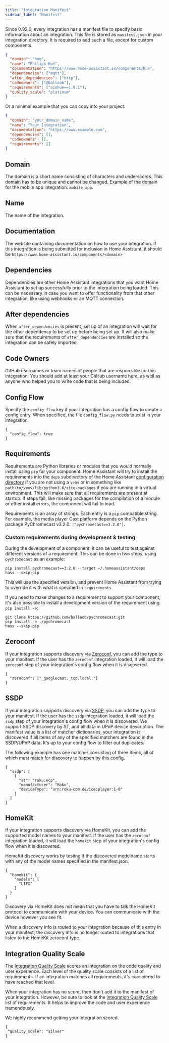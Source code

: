 ```yaml
---
title: "Integration Manifest"
sidebar_label: "Manifest"
---
```


Since 0.92.0, every integration has a manifest file to specify basic information about an integration. This file is stored as `manifest.json` in your integration directory. It is required to add such a file, except for custom components.

```json
{
  "domain": "hue",
  "name": "Philips Hue",
  "documentation": "https://www.home-assistant.io/components/hue",
  "dependencies": ["mqtt"],
  "after_dependencies": ["http"],
  "codeowners": ["@balloob"],
  "requirements": ["aiohue==1.9.1"],
  "quality_scale": "platinum"
}
```

Or a minimal example that you can copy into your project:

```json
{
  "domain": "your_domain_name",
  "name": "Your Integration",
  "documentation": "https://www.example.com",
  "dependencies": [],
  "codeowners": [],
  "requirements": []
}
```

## Domain

The domain is a short name consisting of characters and underscores. This domain has to be unique and cannot be changed. Example of the domain for the mobile app integration: `mobile_app`.

## Name

The name of the integration.

## Documentation

The website containing documentation on how to use your integration. If this integration is being submitted for inclusion in Home Assistant, it should be `https://www.home-assistant.io/components/<domain>`

## Dependencies

Dependencies are other Home Assistant integrations that you want Home Assistant to set up successfully prior to the integration being loaded. This can be necessary in case you want to offer functionality from that other integration, like using webhooks or an MQTT connection.

## After dependencies

When `after_dependencies` is present, set up of an integration will wait for the other dependency to be set up before being set up. It will also make sure that the requirements of `after_dependencies` are installed so the integration can be safely imported.  

## Code Owners

GitHub usernames or team names of people that are responsible for this integration. You should add at least your GitHub username here, as well as anyone who helped you to write code that is being included.

## Config Flow

Specify the `config_flow` key if your integration has a config flow to create a config entry. When specified, the file `config_flow.py` needs to exist in your integration.

```json5
{
  "config_flow": true
}
```

## Requirements

Requirements are Python libraries or modules that you would normally install using `pip` for your component. Home Assistant will try to install the requirements into the `deps` subdirectory of the Home Assistant [configuration directory](https://www.home-assistant.io/docs/configuration/) if you are not using a `venv` or in something like `path/to/venv/lib/python3.6/site-packages` if you are running in a virtual environment. This will make sure that all requirements are present at startup. If steps fail, like missing packages for the compilation of a module or other install errors, the component will fail to load.

Requirements is an array of strings. Each entry is a `pip` compatible string. For example, the media player Cast platform depends on the Python package PyChromecast v3.2.0: `["pychromecast==3.2.0"]`.

### Custom requirements during development & testing

During the development of a component, it can be useful to test against different versions of a requirement. This can be done in two steps, using `pychromecast` as an example:

```shell
pip install pychromecast==3.2.0 --target ~/.homeassistant/deps
hass --skip-pip
```

This will use the specified version, and prevent Home Assistant from trying to override it with what is specified in `requirements`.

If you need to make changes to a requirement to support your component, it's also possible to install a development version of the requirement using `pip install -e`:

```shell
git clone https://github.com/balloob/pychromecast.git
pip install -e ./pychromecast
hass --skip-pip
```

## Zeroconf

If your integration supports discovery via [Zeroconf](https://en.wikipedia.org/wiki/Zero-configuration_networking), you can add the type to your manifest. If the user has the `zeroconf` integration loaded, it will load the `zeroconf` step of your integration's config flow when it is discovered.

```json5
{
  "zeroconf": ["_googlecast._tcp.local."]
}
```

## SSDP

If your integration supports discovery via [SSDP](https://en.wikipedia.org/wiki/Simple_Service_Discovery_Protocol), you can add the type to your manifest. If the user has the `ssdp` integration loaded, it will load the `ssdp` step of your integration's config flow when it is discovered. We support SSDP discovery by ST, and all data in UPnP device description. The manifest value is a list of matcher dictionaries, your integration is discovered if all items of any of the specified matchers are found in the SSDP/UPnP data. It's up to your config flow to filter out duplicates.

The following example has one matcher consisting of three items, all of which must match for discovery to happen by this config.

```json5
{
  "ssdp": [
    {
      "st": "roku:ecp",
      "manufacturer": "Roku",
      "deviceType": "urn:roku-com:device:player:1-0"
    }
  ]
}
```

## HomeKit

If your integration supports discovery via HomeKit, you can add the supported model names to your manifest. If the user has the `zeroconf` integration loaded, it will load the `homekit` step of your integration's config flow when it is discovered.

HomeKit discovery works by testing if the discovered modelname starts with any of the model names specified in the manifest.json.

```json5
{
  "homekit": {
    "models": [
      "LIFX"
    ]
  }
}
```

Discovery via HomeKit does not mean that you have to talk the HomeKit protocol to communicate with your device. You can communicate with the device however you see fit.

When a discovery info is routed to your integration because of this entry in your manifest, the discovery info is no longer routed to integrations that listen to the HomeKit zeroconf type.

## Integration Quality Scale

The [Integration Quality Scale](https://www.home-assistant.io/docs/quality_scale/) scores an integration on the code quality and user experience. Each level of the quality scale consists of a list of requirements. If an integration matches all requirements, it's considered to have reached that level.

When your integration has no score, then don't add it to the manifest of your integration. However, be sure to look at the [Integration Quality Scale](https://www.home-assistant.io/docs/quality_scale/) list of requirements. It helps to improve the code and user experience tremendously.

We highly recommend getting your integration scored.

```json5
{
 "quality_scale": "silver"
}
```
